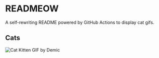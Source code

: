 # READMEOW

A self-rewriting README powered by GitHub Actions to display cat gifs.

## Cats

![Cat Kitten GIF by Demic](https://media3.giphy.com/media/3oriO0OEd9QIDdllqo/200.gif?cid=9acd02da1zch4f67kufy80bgm69l4k1l7woqkw92c57w66ai&ep=v1_gifs_search&rid=200.gif&ct=g)
